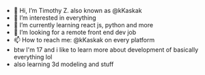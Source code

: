 - 👋 Hi, I’m Timothy Z. also known as @kKaskak
- 👀 I’m interested in everything
- 🌱 I’m currently learning react js, python and more
- 💞️ I’m looking for a remote front end dev job 
- 📫 How to reach me: @kKaskak on every platform 
- btw I'm 17 and i like to learn more about development of basically everything lol
- also learning 3d modeling and stuff

<!---
kKaskak/kKaskak is a ✨ special ✨ repository because its `README.md` (this file) appears on your GitHub profile.
You can click the Preview link to take a look at your changes.
--->
